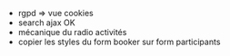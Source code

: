 - rgpd => vue cookies
- search ajax OK
- mécanique du radio activités
- copier les styles du form booker sur form participants